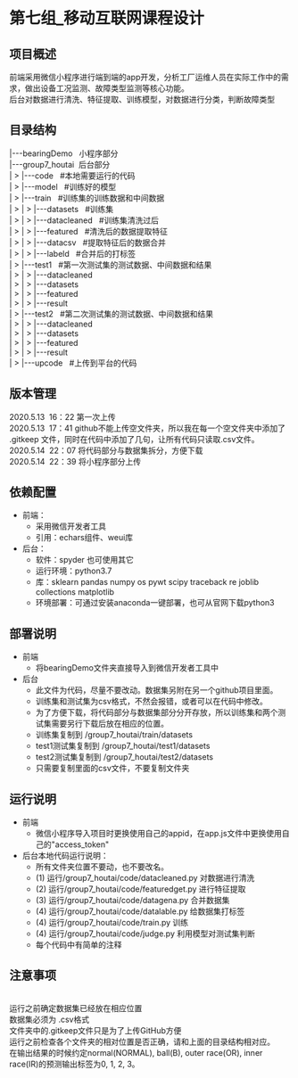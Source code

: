 第七组_移动互联网课程设计
===
## 项目概述
前端采用微信小程序进行端到端的app开发，分析工厂运维人员在实际工作中的需求，做出设备工况监测、故障类型监测等核心功能。<br>
后台对数据进行清洗、特征提取、训练模型，对数据进行分类，判断故障类型
## 目录结构
|---bearingDemo &nbsp; 小程序部分<br>
|---group7_houtai&nbsp; 后台部分<br>
| > |---code            &nbsp;         #本地需要运行的代码<br>
| > |---model           &nbsp;        #训练好的模型<br>
| > |---train	    	 &nbsp;  #训练集的训练数据和中间数据<br>
| > | > |---datasets    &nbsp;      #训练集<br>
| > | > |---datacleaned  &nbsp;  #训练集清洗过后<br>
| > | > |---featured      &nbsp;   #清洗后的数据提取特征<br>
| > | > |---datacsv       &nbsp;    #提取特征后的数据合并<br>
| > | > |---labeld       &nbsp;      #合并后的打标签<br>
| > |---test1	      &nbsp; #第一次测试集的测试数据、中间数据和结果<br>
| > | > |---datacleaned<br>
| > | > |---datasets<br>
| > | > |---featured<br>
| > | > |---result<br>
| > |---test2	     &nbsp;  #第二次测试集的测试数据、中间数据和结果<br>
| > | > |---datacleaned<br>
| > | > |---datasets<br>
| > | > |---featured<br>
| > | > |---result<br>
| > |---upcode	     &nbsp;  #上传到平台的代码<br>

## 版本管理<br>
2020.5.13 &nbsp;16：22  第一次上传<br>
2020.5.13 &nbsp;17：41  github不能上传空文件夹，所以我在每一个空文件夹中添加了 .gitkeep 文件，同时在代码中添加了几句，让所有代码只读取.csv文件。<br>
2020.5.14 &nbsp;22：07   将代码部分与数据集拆分，方便下载<br>
2020.5.14 &nbsp;22：39 将小程序部分上传
## 依赖配置<br>
* 前端：
	* 采用微信开发者工具
	* 引用：echars组件、weui库
* 后台：
	* 软件：spyder  也可使用其它<br>
	* 运行环境：python3.7<br>
	* 库：sklearn pandas numpy os pywt scipy traceback re joblib collections 		matplotlib<br>
	* 环境部署：可通过安装anaconda一键部署，也可从官网下载python3<br>

## 部署说明
* 前端
	* 将bearingDemo文件夹直接导入到微信开发者工具中
* 后台
	* 此文件为代码，尽量不要改动。数据集另附在另一个github项目里面。<br>
	* 训练集和测试集为csv格式，不然会报错，或者可以在代码中修改。
	* 为了方便下载，将代码部分与数据集部分分开存放，所以训练集和两个测试集需要另行下载后放在相应的位置。<br>
	* 训练集复制到  /group7_houtai/train/datasets<br>
	* test1测试集复制到 /group7_houtai/test1/datasets<br>
	* test2测试集复制到 /group7_houtai/test2/datasets<br>
	* 只需要复制里面的csv文件，不要复制文件夹

## 运行说明
* 前端
	* 微信小程序导入项目时更换使用自己的appid，在app.js文件中更换使用自己的"access_token"
* 后台本地代码运行说明：<br>
	* 所有文件夹位置不要动，也不要改名。<br>
	* (1)   运行/group7_houtai/code/datacleaned.py  对数据进行清洗<br>
	* (2)   运行/group7_houtai/code/featuredget.py  进行特征提取<br>
	* (3)   运行/group7_houtai/code/datagena.py  合并数据集<br>
	* (4)   运行/group7_houtai/code/datalable.py  给数据集打标签<br>
	* (4)   运行/group7_houtai/code/train.py         训练<br>
	* (4)   运行/group7_houtai/code/judge.py       利用模型对测试集判断
	* 每个代码中有简单的注释<br>
## 注意事项
<br>运行之前确定数据集已经放在相应位置
<br>数据集必须为 .csv格式
<br>文件夹中的.gitkeep文件只是为了上传GitHub方便
<br>运行之前检查各个文件夹的相对位置是否正确，请和上面的目录结构相对应。
<br>在输出结果的时候约定normal(NORMAL), ball(B), outer race(OR), inner race(IR)的预测输出标签为0, 1, 2, 3。

